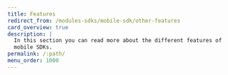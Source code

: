 ```yaml
---
title: Features
redirect_from: /modules-sdks/mobile-sdk/other-features
card_overview: true
description: |
  In this section you can read more about the different features of
  mobile SDKs.
permalink: /:path/
menu_order: 1000
---
```

